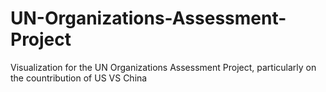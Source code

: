 # UN-Organizations-Assessment-Project
Visualization for the UN Organizations Assessment Project, particularly on the countribution of US VS China

